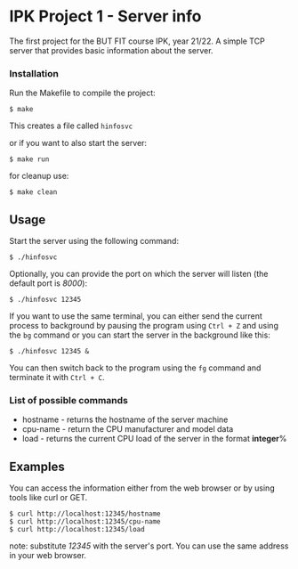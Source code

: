 # IPK Project 1 - Server info

The first project for the BUT FIT course IPK, year 21/22. A simple TCP server that provides basic information about the server.


### Installation

Run the Makefile to compile the project:

```$ make```

This creates a file called `hinfosvc`

or if you want to also start the server:

```$ make run```

for cleanup use:

```$ make clean```

## Usage

Start the server using the following command:


```$ ./hinfosvc```

Optionally, you can provide the port on which the server will listen (the default port is _8000_):

```$ ./hinfosvc 12345```

If you want to use the same terminal, you can either send the current process to background by pausing
the program using `Ctrl + Z` and using the `bg` command or you can start the server in the background like this:

```$ ./hinfosvc 12345 &```

You can then switch back to the program using the `fg` command and terminate it with `Ctrl + C`.

### List of possible commands

+ hostname  -   returns the hostname of the server machine
+ cpu-name  -   return the CPU manufacturer and model data
+ load      -   returns the current CPU load of the server in the format **integer**%

## Examples

You can access the information either from the web browser or by using tools like curl or GET.

```
$ curl http://localhost:12345/hostname
$ curl http://localhost:12345/cpu-name
$ curl http://localhost:12345/load
```

note: substitute _12345_ with the server's port. You can use the same address in your web browser.
